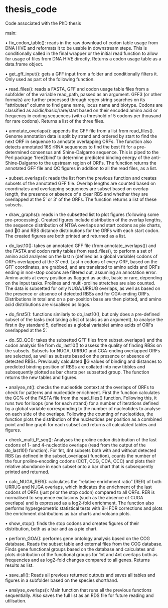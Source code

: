 # thesis_code
Code associated with the PhD thesis

main:

•	fix_codon_table(): reads in the raw download of codon table usage from DNA HIVE and reformats it to be usable in downstream steps. This is conditionally called in the final wrapper or the initial read function to allow for usage of files from DNA HIVE directly. Returns a codon usage table as a data.frame object.

•	get_gff_input(): gets a GFF input from a folder and conditionally filters it. Only used as part of the following function.

•	read_files(): reads a FASTA, GFF and codon usage table files from a subfolder of the variable read_path, passed as an argument. GFF3 (or other formats) are further processed through regex string searches on its “attributes” column to find gene name, locus name and biotype. Codons are classified as acidic/basic/rare/start based on their encoded amino acid or frequency in coding sequences (with a threshold of 5 codons per thousand for rare codons). Returns a list of the three files.

•	annotate_overlaps(): appends the GFF file from a list from read_files(). Genome annotation data is split by strand and ordered by start to find the next ORF in sequence to annotate overlapping ORFs. The function also detects annotated 16S rRNA sequences to find the best fit for a pre-determined consensus anti Shine-Dalgarno sequence. This is piped to the Perl package ‘free2bind’ to determine predicted binding energy of the anti-Shine-Dalgarno to the upstream region of ORFs. The function returns the annotated GFF file and QC figures in addition to all the read files, as a list.

•	subset_overlaps(): reads the list from the previous function and creates subsets of the annotated GFF file. Overlap lengths are counted based on coordinates and overlapping sequences are subset based on overlap length, the presence or absence of a clear RBS and whether they are overlapped at the 5’ or 3’ of the ORFs. The function returns a list of these subsets.

•	draw_graphs(): reads in the subsetted list to plot figures (following some pre-processing). Created figures include distribution of the overlap lengths, the sequence distribution of NTGA overlaps and start codons as pie charts, and G and RBS distance distributions for the ORFs with each start codon. The created figures are both printed and returned as a list.

•	do_last10(): takes an annotated GFF file (from annotate_overlaps()) and the FASTA and codon rarity tables from read_files(), to perform a set of amino acid analyses on the last n (defined as a global variable) codons of ORFs overlapped at the 3’ end. Last n codons of every ORF, based on the GFF coordinates, are grabbed, and are translated to amino acids and ORFs ending in non-stop codons are filtered out, assuming an annotation error. Amino acids at every position as flagged as acidic, basic or rare, depending on the input tasks. Prolines and multi-proline stretches are also counted. The data is subsetted for only NUGA/URRUG overlaps, as well as based on the presence or absence of detected RBSs and for CGA-ending ORFs. Distributions in total and on a per-position base are then plotted, and amino acid distributions are visualised as logos.

•	do_first5(): functions similarly to do_last10(), but only does a pre-defined subset of the tasks (not taking a list of tasks as an argument), to analyse the first n (by standard 5, defined as a global variable) amino acids of ORFs overlapped at the 5’.

•	do_SD_QC(): takes the subsetted GFF files from subset_overlaps() and the codon analysis file from do_last10() to assess the quality of finding RBSs on the subsets. Subsets for NUGA, URRUG and CGA-ending overlapped ORFs are selected, as well as subsets based on the presence or absence of detected RBSs. Previously calculated G values of binding and distances to predicted binding position of RBSs are collated into new tibbles and subsequently plotted as bar charts per subsetted group. The function returns the new tables and figures.

•	analyse_nt(): checks the nucleotide context at the overlaps of ORFs to check for patterns and nucleotide enrichment. First the function calculates the GC% of the FASTA file from the read_files() function. Following this, it runs two for loops (one for each strand) for a number of iterations defined by a global variable corresponding to the number of nucleotides to analyse on each side of the overlaps. Following the counting of nucleotides, the function plots the distribution of the nucleotides per position as a combined point and line graph for each subset and returns all calculated tables and figures.

•	check_multi_P_seq(): Analyses the proline codon distribution of the last codons of 1- and 4-nucleotide overlaps (read from the output of the do_last10() function). For 1nt, 4nt subsets both with and without detected RBS (as defined in the subset_overlaps() function), counts the number of the four proline-encoding codons (CCT, CCG, CCA, CCC) and plots their relative abundance in each subset onto a bar chart that is subsequently printed and returned. 

•	calc_NUGA_RER(): calculates the “relative enrichment ratio” (RER) of both URRUG and NUGA overlaps, which indicates the enrichment of the last codons of ORFs (just prior the stop codon) compared to all ORFs. RER is normalised to sequence exclusions (such as the absence of CUGA overlaps) and is expressed as a log2-fold enrichment. The function also performs hypergeometric statistical tests with BH FDR corrections and plots the enrichment distributions as bar charts and volcano plots.

•	show_stop(): finds the stop codons and creates figures of their distribution, both as a bar and as a pie chart.

•	perform_GOA(): performs gene ontology analysis based on the COG database. Reads the subset table and external files from the COG database. Finds gene functional groups based on the database and calculates and plots distribution of the functional groups for 1nt and 4nt overlaps both as frequencies and as log2-fold changes compared to all genes. Returns results as list.

•	save_all(): Reads all previous returned outputs and saves all tables and figures in a subfolder based on the species shorthand. 

•	analyse_overlaps(): Main function that runs all the previous functions sequentially. Also saves the full list as an RDS file for future reading and utilisation.

